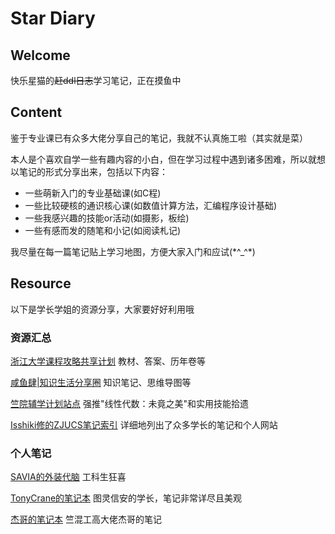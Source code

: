 # Star Diary
## Welcome
快乐星猫的~~赶ddl日志~~学习笔记，正在摸鱼中
## Content

鉴于专业课已有众多大佬分享自己的笔记，我就不认真施工啦（其实就是菜）

本人是个喜欢自学一些有趣内容的小白，但在学习过程中遇到诸多困难，所以就想以笔记的形式分享出来，包括以下内容：

- 一些萌新入门的专业基础课(如C程)
- 一些比较硬核的通识核心课(如数值计算方法，汇编程序设计基础)
- 一些我感兴趣的技能or活动(如摄影，板绘)
- 一些有感而发的随笔和小记(如阅读札记)

我尽量在每一篇笔记贴上学习地图，方便大家入门和应试(\*^_^\*)

## Resource
以下是学长学姐的资源分享，大家要好好利用哦
### 资源汇总
[浙江大学课程攻略共享计划](https://github.com/QSCTech/zju-icicles)
教材、答案、历年卷等

[咸鱼肆|知识生活分享圈](https://www.yuque.com/xianyuxuan/saltfish_shop)
知识笔记、思维导图等

[竺院辅学计划站点](https://ckc-agc.bowling233.top/)
强推"线性代数：未竟之美"和实用技能拾遗

[Isshiki修的ZJUCS笔记索引](https://isshikihugh.github.io/zju-cs-asio/)
详细地列出了众多学长的笔记和个人网站
### 个人笔记
[SAVIA的外装代脑](https://savia7582.github.io/Exterior/)
工科生狂喜

[TonyCrane的笔记本](https://note.tonycrane.cc/)
图灵信安的学长，笔记非常详尽且美观

[杰哥的笔记本](https://note.jiepeng.tech/)
竺混工高大佬杰哥的笔记